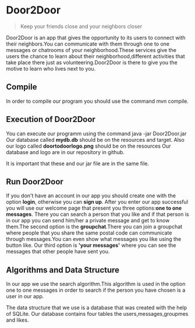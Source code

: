 # Door2Door
> Keep your friends close and your neighbors closer

Door2Door is an app that gives the opportunity to its users to connect with their neighbors.You can communicate with them
through one to one messages or chatrooms of your neighborhood.These services give the users the chance to learn about their 
neighborhood,different activities that take place there just as volunteering.Door2Door is there to give you the motive to learn 
who lives next to you.


## Compile
In order to compile our program you should use the command mvn compile.

## Execution of Door2Door
You can execute our programm using the command  java -jar Door2Door.jar
Our database called **mydb.db** should be on the resources and target.
Also our logo called **doortodoorlogo.png** should be on the resources 
Our database and logo are in our repository in github.

It is important that these and our jar file are in the same file.

## Run Door2Door
If you don't have an account in our app you should create one with the option **login**, otherwise you can **sign up**.
After you enter our app successful you will use our welcome page that present you three options:**one to one messages**.
There you can search a person that you like and if that person is in our app you can send him/her a private message 
and get to know them.The second option is the **groupchat**.There you can join a groupchat where people that you share
the same postal code can communicate through messages.You can even show what messages you like using the button like.
Our third option is **'your messages'** where you can see the messages
that other people have sent you.


## Algorithms and Data Structure
In our app we use the search algorithm.This algorithm is used in the option one to one messages in order to search 
if the person you have chosen is a user in our app.

The data structure that we use is a database that was created with the help of SQLite.
Our database contains four tables the users,messages,groupmes and likes.


